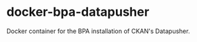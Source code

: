 docker-bpa-datapusher
===============

Docker container for the BPA installation of CKAN's Datapusher.

